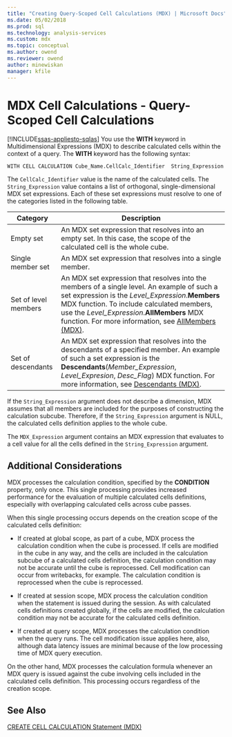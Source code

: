 ```yaml
---
title: "Creating Query-Scoped Cell Calculations (MDX) | Microsoft Docs"
ms.date: 05/02/2018
ms.prod: sql
ms.technology: analysis-services
ms.custom: mdx
ms.topic: conceptual
ms.author: owend
ms.reviewer: owend
author: minewiskan
manager: kfile
---
```

# MDX Cell Calculations - Query-Scoped Cell Calculations
[!INCLUDE[ssas-appliesto-sqlas](../../../includes/ssas-appliesto-sqlas.md)]
  You use the **WITH** keyword in Multidimensional Expressions (MDX) to describe calculated cells within the context of a query. The **WITH** keyword has the following syntax:  
  
```  
WITH CELL CALCULATION Cube_Name.CellCalc_Identifier  String_Expression  
```  
  
 The `CellCalc_Identifier` value is the name of the calculated cells. The `String_Expression` value contains a list of orthogonal, single-dimensional MDX set expressions. Each of these set expressions must resolve to one of the categories listed in the following table.  
  
|Category|Description|  
|--------------|-----------------|  
|Empty set|An MDX set expression that resolves into an empty set. In this case, the scope of the calculated cell is the whole cube.|  
|Single member set|An MDX set expression that resolves into a single member.|  
|Set of level members|An MDX set expression that resolves into the members of a single level. An example of such a set expression is the *Level_Expression*.**Members** MDX function. To include calculated members, use the *Level_Expression*.**AllMembers** MDX function. For more information, see [AllMembers &#40;MDX&#41;](../../../mdx/allmembers-mdx.md).|  
|Set of descendants|An MDX set expression that resolves into the descendants of a specified member. An example of such a set expression is the **Descendants**(*Member_Expression*, *Level_Expresion*, *Desc_Flag*) MDX function. For more information, see [Descendants &#40;MDX&#41;](../../../mdx/descendants-mdx.md).|  
  
 If the `String_Expression` argument does not describe a dimension, MDX assumes that all members are included for the purposes of constructing the calculation subcube. Therefore, if the `String_Expression` argument is NULL, the calculated cells definition applies to the whole cube.  
  
 The `MDX_Expression` argument contains an MDX expression that evaluates to a cell value for all the cells defined in the `String_Expression` argument.  
  
## Additional Considerations  
 MDX processes the calculation condition, specified by the **CONDITION** property, only once. This single processing provides increased performance for the evaluation of multiple calculated cells definitions, especially with overlapping calculated cells across cube passes.  
  
 When this single processing occurs depends on the creation scope of the calculated cells definition:  
  
-   If created at global scope, as part of a cube, MDX process the calculation condition when the cube is processed. If cells are modified in the cube in any way, and the cells are included in the calculation subcube of a calculated cells definition, the calculation condition may not be accurate until the cube is reprocessed. Cell modification can occur from writebacks, for example. The calculation condition is reprocessed when the cube is reprocessed.  
  
-   If created at session scope, MDX process the calculation condition when the statement is issued during the session. As with calculated cells definitions created globally, if the cells are modified, the calculation condition may not be accurate for the calculated cells definition.  
  
-   If created at query scope, MDX processes the calculation condition when the query runs. The cell modification issue applies here, also, although data latency issues are minimal because of the low processing time of MDX query execution.  
  
 On the other hand, MDX processes the calculation formula whenever an MDX query is issued against the cube involving cells included in the calculated cells definition. This processing occurs regardless of the creation scope.  
  
## See Also  
 [CREATE CELL CALCULATION Statement &#40;MDX&#41;](../../../mdx/mdx-data-definition-create-cell-calculation.md)  
  
  
